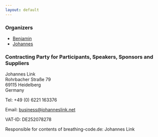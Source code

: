 ```yaml
---
layout: default
---
```

### Organizers

* [Benjamin](https://twitter.com/benjamin)
* [Johannes](https://twitter.com/johanneslink)


### Contracting Party for Participants, Speakers, Sponsors and Suppliers

Johannes Link  
Rohrbacher Straße 79  
69115 Heidelberg  
Germany

Tel: +49 (0) 6221 163376  

Email: [business@johanneslink.net](mailto:business@johanneslink.net)

VAT-ID: DE252078278

Responsible for contents of breathing-code.de: Johannes Link
